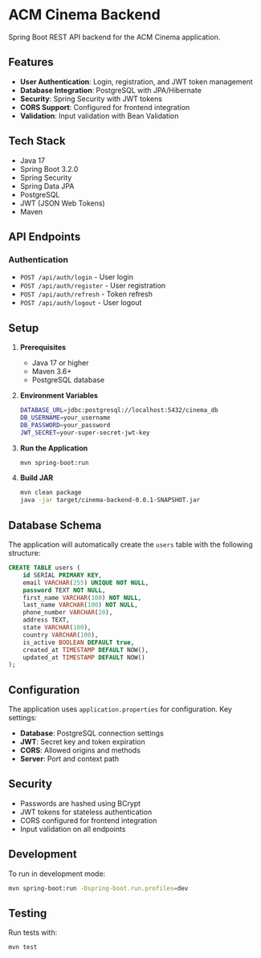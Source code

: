 # ACM Cinema Backend

Spring Boot REST API backend for the ACM Cinema application.

## Features

- **User Authentication**: Login, registration, and JWT token management
- **Database Integration**: PostgreSQL with JPA/Hibernate
- **Security**: Spring Security with JWT tokens
- **CORS Support**: Configured for frontend integration
- **Validation**: Input validation with Bean Validation

## Tech Stack

- Java 17
- Spring Boot 3.2.0
- Spring Security
- Spring Data JPA
- PostgreSQL
- JWT (JSON Web Tokens)
- Maven

## API Endpoints

### Authentication
- `POST /api/auth/login` - User login
- `POST /api/auth/register` - User registration
- `POST /api/auth/refresh` - Token refresh
- `POST /api/auth/logout` - User logout

## Setup

1. **Prerequisites**
   - Java 17 or higher
   - Maven 3.6+
   - PostgreSQL database

2. **Environment Variables**
   ```bash
   DATABASE_URL=jdbc:postgresql://localhost:5432/cinema_db
   DB_USERNAME=your_username
   DB_PASSWORD=your_password
   JWT_SECRET=your-super-secret-jwt-key
   ```

3. **Run the Application**
   ```bash
   mvn spring-boot:run
   ```

4. **Build JAR**
   ```bash
   mvn clean package
   java -jar target/cinema-backend-0.0.1-SNAPSHOT.jar
   ```

## Database Schema

The application will automatically create the `users` table with the following structure:

```sql
CREATE TABLE users (
    id SERIAL PRIMARY KEY,
    email VARCHAR(255) UNIQUE NOT NULL,
    password TEXT NOT NULL,
    first_name VARCHAR(100) NOT NULL,
    last_name VARCHAR(100) NOT NULL,
    phone_number VARCHAR(20),
    address TEXT,
    state VARCHAR(100),
    country VARCHAR(100),
    is_active BOOLEAN DEFAULT true,
    created_at TIMESTAMP DEFAULT NOW(),
    updated_at TIMESTAMP DEFAULT NOW()
);
```

## Configuration

The application uses `application.properties` for configuration. Key settings:

- **Database**: PostgreSQL connection settings
- **JWT**: Secret key and token expiration
- **CORS**: Allowed origins and methods
- **Server**: Port and context path

## Security

- Passwords are hashed using BCrypt
- JWT tokens for stateless authentication
- CORS configured for frontend integration
- Input validation on all endpoints

## Development

To run in development mode:

```bash
mvn spring-boot:run -Dspring-boot.run.profiles=dev
```

## Testing

Run tests with:

```bash
mvn test
```
